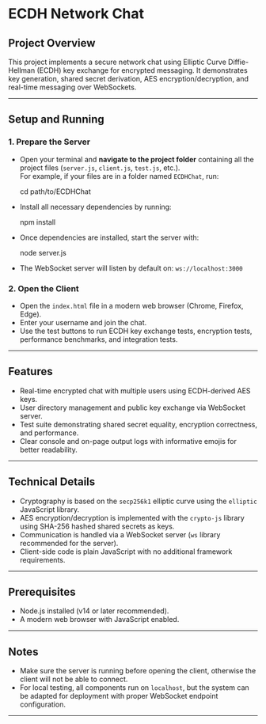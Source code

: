 # ECDH Network Chat

## Project Overview

This project implements a secure network chat using Elliptic Curve Diffie-Hellman (ECDH) key exchange for encrypted messaging. It demonstrates key generation, shared secret derivation, AES encryption/decryption, and real-time messaging over WebSockets.

---

## Setup and Running

### 1. Prepare the Server

- Open your terminal and **navigate to the project folder** containing all the project files (`server.js`, `client.js`, `test.js`, etc.).  
  For example, if your files are in a folder named `ECDHChat`, run:

  cd path/to/ECDHChat

- Install all necessary dependencies by running:

  npm install

- Once dependencies are installed, start the server with:

  node server.js

- The WebSocket server will listen by default on:
  `ws://localhost:3000`

### 2. Open the Client

- Open the `index.html` file in a modern web browser (Chrome, Firefox, Edge).
- Enter your username and join the chat.
- Use the test buttons to run ECDH key exchange tests, encryption tests, performance benchmarks, and integration tests.

---

## Features

- Real-time encrypted chat with multiple users using ECDH-derived AES keys.
- User directory management and public key exchange via WebSocket server.
- Test suite demonstrating shared secret equality, encryption correctness, and performance.
- Clear console and on-page output logs with informative emojis for better readability.

---

## Technical Details

- Cryptography is based on the `secp256k1` elliptic curve using the `elliptic` JavaScript library.
- AES encryption/decryption is implemented with the `crypto-js` library using SHA-256 hashed shared secrets as keys.
- Communication is handled via a WebSocket server (`ws` library recommended for the server).
- Client-side code is plain JavaScript with no additional framework requirements.

---

## Prerequisites

- Node.js installed (v14 or later recommended).
- A modern web browser with JavaScript enabled.

---

## Notes

- Make sure the server is running before opening the client, otherwise the client will not be able to connect.
- For local testing, all components run on `localhost`, but the system can be adapted for deployment with proper WebSocket endpoint configuration.

---
